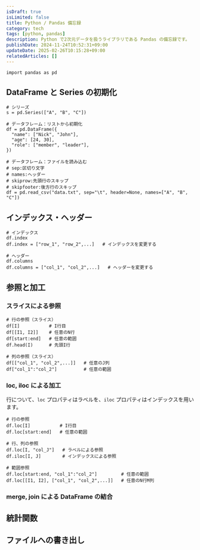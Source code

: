 ```yaml
---
isDraft: true
isLimited: false
title: Python / Pandas 備忘録
category: tech
tags: [python, pandas]
description: Python で2次元データを扱うライブラリである Pandas の備忘録です。
publishDate: 2024-11-24T10:52:31+09:00
updateDate: 2025-02-26T10:15:28+09:00
relatedArticles: []
---
```


```python:Pandasを読み込む
import pandas as pd
```

## DataFrame と Series の初期化

```python:初期化
# シリーズ
s = pd.Series(["A", "B", "C"])

# データフレーム：リストから初期化
df = pd.DataFrame({
  "name": ["Nick", "John"],
  "age": [24, 30],
  "role": ["member", "leader"],
})

# データフレーム：ファイルを読み込む
# sep:区切り文字
# names:ヘッダー
# skiprow:先頭行のスキップ
# skipfooter:後方行のスキップ
df = pd.read_csv("data.txt", sep="\t", header=None, names=["A", "B", "C"])
```

## インデックス・ヘッダー

```python:インデックス・ヘッダー
# インデックス
df.index
df.index = ["row_1", "row_2",...]   # インデックスを変更する

# ヘッダー
df.columns
df.columns = ["col_1", "col_2",...]   # ヘッダーを変更する
```

## 参照と加工

### スライスによる参照

```python:スライス
# 行の参照（スライス）
df[I]           # I行目
df[[I1, I2]]    # 任意のN行
df[start:end]   # 任意の範囲
df.head(I)      # 先頭I行

# 列の参照（スライス）
df[["col_1", "col_2",...]]   # 任意のJ列
df["col_1":"col_2"]          # 任意の範囲
```

### loc, iloc による加工

行について、`loc` プロパティはラベルを、`iloc` プロパティはインデックスを用います。

```python:loc,iloc
# 行の参照
df.loc[I]           # I行目
df.loc[start:end]   # 任意の範囲

# 行、列の参照
df.loc[I, "col_J"]   # ラベルによる参照
df.iloc[I, J]        # インデックスによる参照

# 範囲参照
df.loc[start:end, "col_1":"col_2"]         # 任意の範囲
df.loc[[I1, I2], ["col_1", "col_2",...]]   # 任意のN行M列
```

### merge, join による DataFrame の結合

## 統計関数

## ファイルへの書き出し